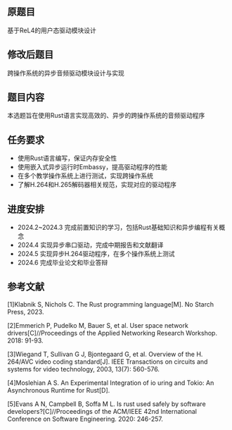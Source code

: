 ## 原题目

基于ReL4的⽤户态驱动模块设计

## 修改后题目

跨操作系统的异步音频驱动模块设计与实现

## 题目内容

本选题旨在使用Rust语言实现高效的、异步的跨操作系统的音频驱动程序

## 任务要求
- 使用Rust语言编写，保证内存安全性
- 使用嵌入式异步运行时Embassy，提高驱动程序的性能
- 在多个教学操作系统上进行测试，实现跨操作系统
- 了解H.264和H.265解码器相关规范，实现对应的驱动程序

## 进度安排

- 2024.2~2024.3 完成前置知识的学习，包括Rust基础知识和异步编程有关概念
- 2024.4 实现异步串口驱动，完成中期报告和文献翻译
- 2024.5 实现异步H.264驱动程序，在多个操作系统上测试
- 2024.6 完成毕业论文和毕业答辩

## 参考文献

[1]Klabnik S, Nichols C. The Rust programming language[M]. No Starch Press, 2023.

[2]Emmerich P, Pudelko M, Bauer S, et al. User space network drivers[C]//Proceedings of the Applied Networking Research Workshop. 2018: 91-93.

[3]Wiegand T, Sullivan G J, Bjontegaard G, et al. Overview of the H. 264/AVC video coding standard[J]. IEEE Transactions on circuits and systems for video technology, 2003, 13(7): 560-576.

[4]Moslehian A S. An Experimental Integration of io uring and Tokio: An Asynchronous Runtime for Rust[D].

[5]Evans A N, Campbell B, Soffa M L. Is rust used safely by software developers?[C]//Proceedings of the ACM/IEEE 42nd International Conference on Software Engineering. 2020: 246-257.